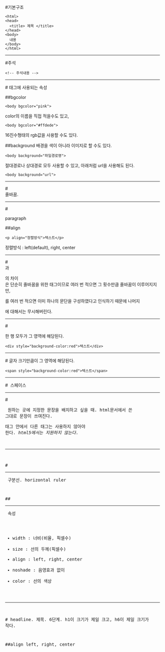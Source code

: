 #기본구조

    <html>
    <head>
      <title> 제목 </title>
    </head>
    <body>
      내용
    </body>
    </html>

-----------------

#주석

    <!-- 주석내용 -->

---------------------

#<body> 태그에 사용되는 속성

##bgcolor

    <body bgcolor="pink">

color의 이름을 직접 적을수도 있고,

    <body bgcolor="#ffdede">

16진수형태의 rgb값을 사용할 수도 있다.

##background
배경을 색이 아니라 이미지로 할 수도 있다.

    <body background="파일경로명">

절대경로나 상대경로 모두 사용할 수 있고, 아래처럼 url을 사용해도 된다.

    <body background="url">

---------------------

#<br>
줄바꿈.

---------------------

#<p>
paragraph

##align

    <p align="정렬방식">텍스트</p>

정렬방식 : left(default), right, center

---------------------

#<br>과 <p>의 차이
<br>은 단순히 줄바꿈을 위한 태그이므로 여러 번 적으면 그 횟수만큼 줄바꿈이 이루어지지만, <p>를 여러 번 적으면 이미 하나의 문단을 구성하였다고 인식하기 때문에 나머지 <p>에 대해서는 무시해버린다.

---------------------

#<div>
한 행 모두가 그 영역에 해당된다.

    <div style="background-color:red">텍스트</div>

---------------------

#<span>
글자 크기만큼이 그 영역에 해당된다.

    <span style="background-color:red">텍스트</span>

---------------------

#&nbsp;
스페이스

---------------------

#<pre>
원하는 곳에 지정한 문장을 배치하고 싶을 때. html문서에서 쓴 그대로 문장이 쓰여진다. <pre>태그 안에서 다른 태그는 사용하지 않아야 한다. *html5에서는 지원하지 않는다.*

---------------------

#<hr>
구분선. horizontal ruler

##<hr> 속성

- width : 너비(비율, 픽셀수)
- size : 선의 두께(픽셀수)
- align : left, right, center
- noshade : 음영효과 없이
- color : 선의 색상

---------------------

#<hn>
headline. 제목. 6단계. h1이 크기가 제일 크고, h6이 제일 크기가 작다.

##align
left, right, center
